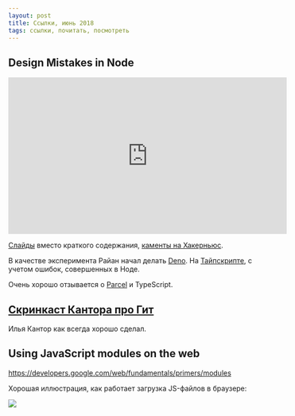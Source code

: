 ```yaml
---
layout: post
title: Ссылки, июнь 2018
tags: ссылки, почитать, посмотреть
---
```


<!--more-->

## Design Mistakes in Node
<iframe width="560" height="315" src="https://www.youtube.com/embed/M3BM9TB-8yA?rel=0&amp;controls=0&amp;showinfo=0" frameborder="0" allow="autoplay; encrypted-media" allowfullscreen></iframe>

[Слайды](http://tinyclouds.org/jsconf2018.pdf) вместо краткого содержания, [каменты на Хакерньюс](https://news.ycombinator.com/item?id=17247135).

В качестве эксперимента Райан начал делать [Deno](https://github.com/ry/deno). На [Тайпскрипте](https://www.typescriptlang.org), с учетом ошибок, совершенных в Ноде.

Очень хорошо отзывается о [Parcel](https://en.parceljs.org) и TypeScript.

## [Скринкаст Кантора про Гит](https://blog.codinghorror.com/we-make-shitty-software-with-bugs/)
Илья Кантор как всегда хорошо сделал.

## Using JavaScript modules on the web
https://developers.google.com/web/fundamentals/primers/modules

Хорошая иллюстрация, как работает загрузка JS-файлов в браузере:

![](https://developers.google.com/web/fundamentals/primers/imgs/async-defer.svg)